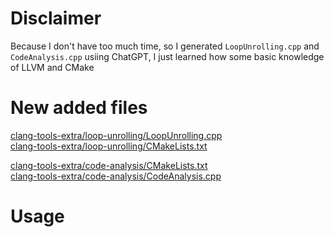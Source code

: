 # Disclaimer
Because I don't have too much time, so I generated `LoopUnrolling.cpp` and `CodeAnalysis.cpp` usiing ChatGPT, I just learned how some basic knowledge of LLVM and CMake

# New added files
[clang-tools-extra/loop-unrolling/LoopUnrolling.cpp](clang-tools-extra/loop-unrolling/LoopUnrolling.cpp)  
[clang-tools-extra/loop-unrolling/CMakeLists.txt](clang-tools-extra/loop-unrolling/CMakeLists.txt)  

[clang-tools-extra/code-analysis/CMakeLists.txt](clang-tools-extra/code-analysis/CMakeLists.txt)  
[clang-tools-extra/code-analysis/CodeAnalysis.cpp](clang-tools-extra/code-analysis/CodeAnalysis.cpp)

# Usage
